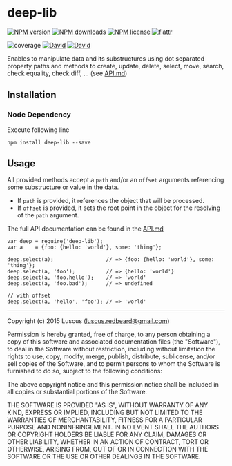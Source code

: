 # deep-lib

[![NPM version](https://img.shields.io/npm/v/deep-lib.svg?style=flat)](https://www.npmjs.com/package/deep-lib "View this project on NPM")
[![NPM downloads](https://img.shields.io/npm/dm/deep-lib.svg?style=flat)](https://www.npmjs.com/package/deep-lib "View this project on NPM")
[![NPM license](https://img.shields.io/npm/l/deep-lib.svg?style=flat)](https://www.npmjs.com/package/deep-lib "View this project on NPM")
[![flattr](https://img.shields.io/badge/flattr-donate-yellow.svg?style=flat)](http://flattr.com/thing/3817419/luscus-on-GitHub)

![coverage](https://rawgit.com/CoderSyndicate/deep-lib/master/reports/coverage.svg)
[![David](https://img.shields.io/david/CoderSyndicate/deep-lib.svg?style=flat)](https://david-dm.org/CoderSyndicate/deep-lib)
[![David](https://img.shields.io/david/dev/CoderSyndicate/deep-lib.svg?style=flat)](https://david-dm.org/CoderSyndicate/deep-lib#info=devDependencies)

Enables to manipulate data and its substructures using dot separated property paths and
methods to create, update, delete, select, move, search, check equality, check diff, ... (see [API.md](API.md))


## Installation

### Node Dependency

Execute following line

    npm install deep-lib --save

## Usage

All provided methods accept a `path` and/or an `offset` arguments referencing some substructure or value in the data.

- If `path` is provided, it references the object that will be processed.
- If `offset` is provided, it sets the root point in the object for the resolving of the `path` argument.

The full API documentation can be found in the [API.md](API.md)

    var deep = require('deep-lib');
    var a    = {foo: {hello: 'world'}, some: 'thing'};
    
    deep.select(a);                 // => {foo: {hello: 'world'}, some: 'thing'};
    deep.select(a, 'foo');          // => {hello: 'world'}
    deep.select(a, 'foo.hello');    // => 'world'
    deep.select(a, 'foo.bad');      // => undefined
    
    // with offset
    deep.select(a, 'hello', 'foo'); // => 'world'


-------------------
Copyright (c) 2015 Luscus (luscus.redbeard@gmail.com)

Permission is hereby granted, free of charge, to any person obtaining a copy of this software and associated documentation files (the "Software"), to deal in the Software without restriction, including without limitation the rights to use, copy, modify, merge, publish, distribute, sublicense, and/or sell copies of the Software, and to permit persons to whom the Software is furnished to do so, subject to the following conditions:

The above copyright notice and this permission notice shall be included in all copies or substantial portions of the Software.

THE SOFTWARE IS PROVIDED "AS IS", WITHOUT WARRANTY OF ANY KIND, EXPRESS OR IMPLIED, INCLUDING BUT NOT LIMITED TO THE WARRANTIES OF MERCHANTABILITY, FITNESS FOR A PARTICULAR PURPOSE AND NONINFRINGEMENT. IN NO EVENT SHALL THE AUTHORS OR COPYRIGHT HOLDERS BE LIABLE FOR ANY CLAIM, DAMAGES OR OTHER LIABILITY, WHETHER IN AN ACTION OF CONTRACT, TORT OR OTHERWISE, ARISING FROM, OUT OF OR IN CONNECTION WITH THE SOFTWARE OR THE USE OR OTHER DEALINGS IN THE SOFTWARE.
